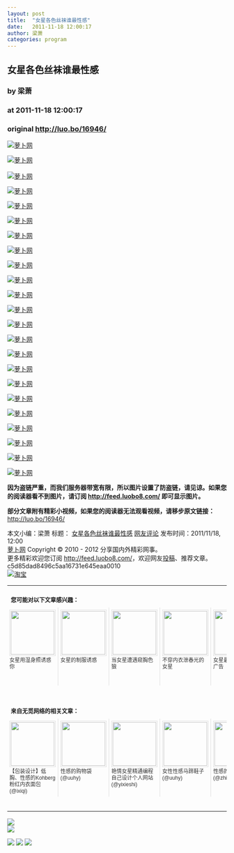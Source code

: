 ```yaml
---
layout: post
title:  "女星各色丝袜谁最性感"
date:   2011-11-18 12:00:17
author: 梁萧
categories: program
---
```


## 女星各色丝袜谁最性感
### by 梁萧
### at 2011-11-18 12:00:17
### original <http://luo.bo/16946/>

<p><a title="萝卜网" href="http://dulei.si/files/2011/11/17/47413a3167df880c11212382d157fa00.jpg"><img title="萝卜网" src="http://dulei.si/files/2011/11/17/47413a3167df880c11212382d157fa00.jpg" alt="萝卜网" border="0"></a></p><p><a title="萝卜网" href="http://ki.ki.ki/files/2011/11/17/3050d65ceff0ba3cbd9b4232b18187f7.jpg"><img title="萝卜网" src="http://ki.ki.ki/files/2011/11/17/3050d65ceff0ba3cbd9b4232b18187f7.jpg" alt="萝卜网" border="0"></a><br> <span></span><br> <a title="萝卜网" href="http://ki.ki.ki/files/2011/11/17/43e9c96f05012329097acd4152a60d36.jpg"><img title="萝卜网" src="http://ki.ki.ki/files/2011/11/17/43e9c96f05012329097acd4152a60d36.jpg" alt="萝卜网" border="0"></a></p><p><a title="萝卜网" href="http://ki.ki.ki/files/2011/11/17/529c470fac76d0bc0e960b94336f5e91.jpg"><img title="萝卜网" src="http://ki.ki.ki/files/2011/11/17/529c470fac76d0bc0e960b94336f5e91.jpg" alt="萝卜网" border="0"></a></p><p><a title="萝卜网" href="http://ki.ki.ki/files/2011/11/17/721cba395be1033880be94738dc9d3bc.jpg"><img title="萝卜网" src="http://ki.ki.ki/files/2011/11/17/721cba395be1033880be94738dc9d3bc.jpg" alt="萝卜网" border="0"></a></p><p><a title="萝卜网" href="http://ki.ki.ki/files/2011/11/17/d54eedff036b3bbe25e89ed20fd17622.jpg"><img title="萝卜网" src="http://ki.ki.ki/files/2011/11/17/d54eedff036b3bbe25e89ed20fd17622.jpg" alt="萝卜网" border="0"></a></p><p><a title="萝卜网" href="http://ki.ki.ki/files/2011/11/17/592493211e12d16cb04a204f1c4a7b1b.jpg"><img title="萝卜网" src="http://ki.ki.ki/files/2011/11/17/592493211e12d16cb04a204f1c4a7b1b.jpg" alt="萝卜网" border="0"></a></p><p><a title="萝卜网" href="http://ki.ki.ki/files/2011/11/17/29294fd56e34a27c2cd5e77c67a2c94d.jpg"><img title="萝卜网" src="http://ki.ki.ki/files/2011/11/17/29294fd56e34a27c2cd5e77c67a2c94d.jpg" alt="萝卜网" border="0"></a></p><p><a title="萝卜网" href="http://ki.ki.ki/files/2011/11/17/d48e357146aba6562e81d88cabd4a639.jpg"><img title="萝卜网" src="http://ki.ki.ki/files/2011/11/17/d48e357146aba6562e81d88cabd4a639.jpg" alt="萝卜网" border="0"></a></p><p><a title="萝卜网" href="http://ki.ki.ki/files/2011/11/17/6fb82c560b0598ce7bf2e2f17dcca560.jpg"><img title="萝卜网" src="http://ki.ki.ki/files/2011/11/17/6fb82c560b0598ce7bf2e2f17dcca560.jpg" alt="萝卜网" border="0"></a></p><p><a title="萝卜网" href="http://ki.ki.ki/files/2011/11/17/b757bae2f8345c5f726469dd11eb85df.jpg"><img title="萝卜网" src="http://ki.ki.ki/files/2011/11/17/b757bae2f8345c5f726469dd11eb85df.jpg" alt="萝卜网" border="0"></a></p><p><a title="萝卜网" href="http://ki.ki.ki/files/2011/11/17/fbf523cbcdb1ea7c6aa2f34309cd2777.jpg"><img title="萝卜网" src="http://ki.ki.ki/files/2011/11/17/fbf523cbcdb1ea7c6aa2f34309cd2777.jpg" alt="萝卜网" border="0"></a></p><p><a title="萝卜网" href="http://ki.ki.ki/files/2011/11/17/7af273b9e26caa95afcf6e9787b0aceb.jpg"><img title="萝卜网" src="http://ki.ki.ki/files/2011/11/17/7af273b9e26caa95afcf6e9787b0aceb.jpg" alt="萝卜网" border="0"></a></p><p><a title="萝卜网" href="http://ki.ki.ki/files/2011/11/17/29b9fdb51957450f09d9a4c789b747d0.jpg"><img title="萝卜网" src="http://ki.ki.ki/files/2011/11/17/29b9fdb51957450f09d9a4c789b747d0.jpg" alt="萝卜网" border="0"></a></p><p><a title="萝卜网" href="http://ki.ki.ki/files/2011/11/17/dcaf89a5df4084c28a1a4942a9eee4e9.jpg"><img title="萝卜网" src="http://ki.ki.ki/files/2011/11/17/dcaf89a5df4084c28a1a4942a9eee4e9.jpg" alt="萝卜网" border="0"></a></p><p><a title="萝卜网" href="http://ki.ki.ki/files/2011/11/17/62279f549e6f57e45cb759a01907f5f3.jpg"><img title="萝卜网" src="http://ki.ki.ki/files/2011/11/17/62279f549e6f57e45cb759a01907f5f3.jpg" alt="萝卜网" border="0"></a></p><p><a title="萝卜网" href="http://ki.ki.ki/files/2011/11/17/0d42e8936542d8f13feba6f084faa980.jpg"><img title="萝卜网" src="http://ki.ki.ki/files/2011/11/17/0d42e8936542d8f13feba6f084faa980.jpg" alt="萝卜网" border="0"></a></p><p><a title="萝卜网" href="http://ki.ki.ki/files/2011/11/17/f8deeb105b586363a10b4471a7c90efc.jpg"><img title="萝卜网" src="http://ki.ki.ki/files/2011/11/17/f8deeb105b586363a10b4471a7c90efc.jpg" alt="萝卜网" border="0"></a></p><p><a title="萝卜网" href="http://ki.ki.ki/files/2011/11/17/cf1d0f58e334e5e91e0e32dd68b3fbc7.jpg"><img title="萝卜网" src="http://ki.ki.ki/files/2011/11/17/cf1d0f58e334e5e91e0e32dd68b3fbc7.jpg" alt="萝卜网" border="0"></a></p><p><a title="萝卜网" href="http://ki.ki.ki/files/2011/11/17/c6c7d78b1e09437b833e287ddd325da4.jpg"><img title="萝卜网" src="http://ki.ki.ki/files/2011/11/17/c6c7d78b1e09437b833e287ddd325da4.jpg" alt="萝卜网" border="0"></a></p><p><a title="萝卜网" href="http://ki.ki.ki/files/2011/11/17/753b6a4271c55261d033f39ff26db179.jpg"><img title="萝卜网" src="http://ki.ki.ki/files/2011/11/17/753b6a4271c55261d033f39ff26db179.jpg" alt="萝卜网" border="0"></a></p><p><a title="萝卜网" href="http://ki.ki.ki/files/2011/11/17/bd4436f3e20a23b2098aabc84ece72d2.jpg"><img title="萝卜网" src="http://ki.ki.ki/files/2011/11/17/bd4436f3e20a23b2098aabc84ece72d2.jpg" alt="萝卜网" border="0"></a></p><p><a title="萝卜网" href="http://ki.ki.ki/files/2011/11/17/26fd5623b371054c0244957afa71d7af.jpg"><img title="萝卜网" src="http://ki.ki.ki/files/2011/11/17/26fd5623b371054c0244957afa71d7af.jpg" alt="萝卜网" border="0"></a></p><p><strong>因为盗链严重，而我们服务器带宽有限，所以图片设置了防盗链，请见谅。如果您的阅读器看不到图片，请订阅 <a href="http://feed.luobo8.com/">http://feed.luobo8.com/</a> 即可显示图片。</strong></p><p><strong>部分文章附有精彩小视频，如果您的阅读器无法观看视频，请移步原文链接：</strong> <a href="http://luo.bo/16946/" title="女星各色丝袜谁最性感">http://luo.bo/16946/</a></p> 本文小编：梁萧 标题： <a href="http://luo.bo/16946/" title="女星各色丝袜谁最性感">女星各色丝袜谁最性感</a> <a href="http://luo.bo/16946/#comments" title="to the comments">网友评论</a> 发布时间：2011/11/18, 12:00 <br> <a href="http://luo.bo/" title="萝卜网 - 人人都是艺术家">萝卜网</a> Copyright © 2010 - 2012 分享国内外精彩网事。<br> 更多精彩欢迎您订阅 <a href="http://feed.luobo8.com/">http://feed.luobo8.com/</a>，欢迎网友<a href="http://luo.bo/delivery/">投稿</a>、推荐文章。<br> c5d85dad8496c5aa16731e645eaa0010<br><a href="http://8.nf/1100" title="淘宝"><img src="http://dulei.si/files/2011/08/25/69cb3ea317a32c4e6143e665fdb20b14.300-250.jpg" alt="淘宝" border="0"></a><br><table cellspacing="0" cellpadding="3" border="0" style="clear:both"><tr><td colspan="5"><b><font size="-1" style="display:block!important;padding:20px 0 5px!important">您可能对以下文章感兴趣：</font></b></td></tr><tr><td width="106" valign="top" style="padding:5px!important;margin:0!important"> <a title="女星用湿身照诱惑你" style="text-decoration:none!important" href="http://app.wumii.com/ext/redirect.htm?url=http%3A%2F%2Fluo.bo%2F16140%2F&amp;from=http%3A%2F%2Fluo.bo%2F16946%2F"> <img style="margin:0!important;padding:2px!important;border:1px solid #dddddd!important;width:100px!important;height:100px!important" src="http://static.wumii.com/site_images/2011/11/02/10159550.jpg" width="100px" height="100px"><br> <font size="-1" color="#333333" style="display:block!important;line-height:15px!important;width:106px!important;font:12px/15px arial!important;height:60px!important;margin:3px 0 0 0!important;padding:0!important;overflow:hidden!important">女星用湿身照诱惑你</font> </a></td><td width="106" valign="top" style="padding:5px!important;margin:0!important;border-left:1px solid #dddddd!important"> <a title="女星的制服诱惑" style="text-decoration:none!important" href="http://app.wumii.com/ext/redirect.htm?url=http%3A%2F%2Fluo.bo%2F15836%2F&amp;from=http%3A%2F%2Fluo.bo%2F16946%2F"> <img style="margin:0!important;padding:2px!important;border:1px solid #dddddd!important;width:100px!important;height:100px!important" src="http://static.wumii.com/site_images/2011/10/26/9838945.jpg" width="100px" height="100px"><br> <font size="-1" color="#333333" style="display:block!important;line-height:15px!important;width:106px!important;font:12px/15px arial!important;height:60px!important;margin:3px 0 0 0!important;padding:0!important;overflow:hidden!important">女星的制服诱惑</font> </a></td><td width="106" valign="top" style="padding:5px!important;margin:0!important;border-left:1px solid #dddddd!important"> <a title="当女星遭遇窥胸色狼" style="text-decoration:none!important" href="http://app.wumii.com/ext/redirect.htm?url=http%3A%2F%2Fluo.bo%2F14520%2F&amp;from=http%3A%2F%2Fluo.bo%2F16946%2F"> <img style="margin:0!important;padding:2px!important;border:1px solid #dddddd!important;width:100px!important;height:100px!important" src="http://static.wumii.com/site_images/2011/09/29/8329493.jpg" width="100px" height="100px"><br> <font size="-1" color="#333333" style="display:block!important;line-height:15px!important;width:106px!important;font:12px/15px arial!important;height:60px!important;margin:3px 0 0 0!important;padding:0!important;overflow:hidden!important">当女星遭遇窥胸色狼</font> </a></td><td width="106" valign="top" style="padding:5px!important;margin:0!important;border-left:1px solid #dddddd!important"> <a title="不穿内衣泄春光的女星" style="text-decoration:none!important" href="http://app.wumii.com/ext/redirect.htm?url=http%3A%2F%2Fluo.bo%2F14341%2F&amp;from=http%3A%2F%2Fluo.bo%2F16946%2F"> <img style="margin:0!important;padding:2px!important;border:1px solid #dddddd!important;width:100px!important;height:100px!important" src="http://static.wumii.com/site_images/2011/09/25/34114903.jpg" width="100px" height="100px"><br> <font size="-1" color="#333333" style="display:block!important;line-height:15px!important;width:106px!important;font:12px/15px arial!important;height:60px!important;margin:3px 0 0 0!important;padding:0!important;overflow:hidden!important">不穿内衣泄春光的女星</font> </a></td><td width="106" valign="top" style="padding:5px!important;margin:0!important;border-left:1px solid #dddddd!important"> <a title="女星最性感的半裸广告" style="text-decoration:none!important" href="http://app.wumii.com/ext/redirect.htm?url=http%3A%2F%2Fluo.bo%2F14518%2F&amp;from=http%3A%2F%2Fluo.bo%2F16946%2F"> <img style="margin:0!important;padding:2px!important;border:1px solid #dddddd!important;width:100px!important;height:100px!important" src="http://static.wumii.com/site_images/2011/09/29/8320945.jpg" width="100px" height="100px"><br> <font size="-1" color="#333333" style="display:block!important;line-height:15px!important;width:106px!important;font:12px/15px arial!important;height:60px!important;margin:3px 0 0 0!important;padding:0!important;overflow:hidden!important">女星最性感的半裸广告</font> </a></td></tr> <td><br><tr><td colspan="5"><b><font size="-1" style="display:block!important;padding:20px 0 5px!important">来自无觅网络的相关文章：</font></b></td></tr><tr><td width="106" valign="top" style="padding:5px!important;margin:0!important"> <a title="【包装设计】低胸、性感的Kohberg粉红内衣面包" style="text-decoration:none!important" href="http://app.wumii.com/ext/redirect.htm?url=http%3A%2F%2Fwww.ixiqi.com%2Farchives%2F38148&amp;from=http%3A%2F%2Fluo.bo%2F16946%2F"> <img style="margin:0!important;padding:2px!important;border:1px solid #dddddd!important;width:100px!important;height:100px!important" src="http://static.wumii.com/site_images/2011/10/31/10076299.jpg" width="100px" height="100px"><br> <font size="-1" color="#333333" style="display:block!important;line-height:15px!important;width:106px!important;font:12px/15px arial!important;height:60px!important;margin:3px 0 0 0!important;padding:0!important;overflow:hidden!important">【包装设计】低胸、性感的Kohberg粉红内衣面包 (@ixiqi)</font> </a></td><td width="106" valign="top" style="padding:5px!important;margin:0!important;border-left:1px solid #dddddd!important"> <a title="性感的购物袋" style="text-decoration:none!important" href="http://app.wumii.com/ext/redirect.htm?url=http%3A%2F%2Fuuhy.com%2Fhtml%2F151.html&amp;from=http%3A%2F%2Fluo.bo%2F16946%2F"> <img style="margin:0!important;padding:2px!important;border:1px solid #dddddd!important;width:100px!important;height:100px!important" src="http://static.wumii.com/site_images/2011/03/24/4160765.jpg" width="100px" height="100px"><br> <font size="-1" color="#333333" style="display:block!important;line-height:15px!important;width:106px!important;font:12px/15px arial!important;height:60px!important;margin:3px 0 0 0!important;padding:0!important;overflow:hidden!important">性感的购物袋 (@uuhy)</font> </a></td><td width="106" valign="top" style="padding:5px!important;margin:0!important;border-left:1px solid #dddddd!important"> <a title="艳情女星精通编程 自己设计个人网站" style="text-decoration:none!important" href="http://app.wumii.com/ext/redirect.htm?url=http%3A%2F%2Fwww.yixieshi.com%2Fit%2F4122.html&amp;from=http%3A%2F%2Fluo.bo%2F16946%2F"> <img style="margin:0!important;padding:2px!important;border:1px solid #dddddd!important;width:100px!important;height:100px!important" src="http://static.wumii.com/site_images/2011/03/26/4278155.jpg" width="100px" height="100px"><br> <font size="-1" color="#333333" style="display:block!important;line-height:15px!important;width:106px!important;font:12px/15px arial!important;height:60px!important;margin:3px 0 0 0!important;padding:0!important;overflow:hidden!important">艳情女星精通编程 自己设计个人网站 (@yixieshi)</font> </a></td><td width="106" valign="top" style="padding:5px!important;margin:0!important;border-left:1px solid #dddddd!important"> <a title="女性性感马蹄鞋子" style="text-decoration:none!important" href="http://app.wumii.com/ext/redirect.htm?url=http%3A%2F%2Fuuhy.com%2F%3Fp%3D148&amp;from=http%3A%2F%2Fluo.bo%2F16946%2F"> <img style="margin:0!important;padding:2px!important;border:1px solid #dddddd!important;width:100px!important;height:100px!important" src="http://static.wumii.com/site_images/2011/03/27/4381275.jpg" width="100px" height="100px"><br> <font size="-1" color="#333333" style="display:block!important;line-height:15px!important;width:106px!important;font:12px/15px arial!important;height:60px!important;margin:3px 0 0 0!important;padding:0!important;overflow:hidden!important">女性性感马蹄鞋子 (@uuhy)</font> </a></td><td width="106" valign="top" style="padding:5px!important;margin:0!important;border-left:1px solid #dddddd!important"> <a title="性感的树枝" style="text-decoration:none!important" href="http://app.wumii.com/ext/redirect.htm?url=http%3A%2F%2Fzhishi9.com%2Fphoto%2F20110209%2F129722006539.html&amp;from=http%3A%2F%2Fluo.bo%2F16946%2F"> <img style="margin:0!important;padding:2px!important;border:1px solid #dddddd!important;width:100px!important;height:100px!important" src="http://static.wumii.com/site_images/2011/05/20/9054648.jpg" width="100px" height="100px"><br> <font size="-1" color="#333333" style="display:block!important;line-height:15px!important;width:106px!important;font:12px/15px arial!important;height:60px!important;margin:3px 0 0 0!important;padding:0!important;overflow:hidden!important">性感的树枝 (@zhishi9)</font> </a></td></tr><tr><td colspan="5" align="right"> <a style="text-decoration:none!important" href="http://www.wumii.com/widget/relatedItems.htm" title="无觅相关文章插件"> <font size="-1" color="#bbbbbb" style="display:block!important;font-family:arial!important;padding:5px 0!important;font-size:12px!important;color:#bbb!important">无觅</font> </a></td></tr></td></table>
<p><a href="http://feedads.g.doubleclick.net/~a/OlVgbCxEZ0Yz3qD5lgf3zun9Q1E/0/da"><img src="http://feedads.g.doubleclick.net/~a/OlVgbCxEZ0Yz3qD5lgf3zun9Q1E/0/di" border="0" ismap></a><br>
<a href="http://feedads.g.doubleclick.net/~a/OlVgbCxEZ0Yz3qD5lgf3zun9Q1E/1/da"><img src="http://feedads.g.doubleclick.net/~a/OlVgbCxEZ0Yz3qD5lgf3zun9Q1E/1/di" border="0" ismap></a></p><div>
<a href="http://feeds.feedburner.com/~ff/tamd?a=oQ8aSSs2__8:oXCmnAYGKiQ:yIl2AUoC8zA"><img src="http://feeds.feedburner.com/~ff/tamd?d=yIl2AUoC8zA" border="0"></a> <a href="http://feeds.feedburner.com/~ff/tamd?a=oQ8aSSs2__8:oXCmnAYGKiQ:qj6IDK7rITs"><img src="http://feeds.feedburner.com/~ff/tamd?d=qj6IDK7rITs" border="0"></a> <a href="http://feeds.feedburner.com/~ff/tamd?a=oQ8aSSs2__8:oXCmnAYGKiQ:-BTjWOF_DHI"><img src="http://feeds.feedburner.com/~ff/tamd?i=oQ8aSSs2__8:oXCmnAYGKiQ:-BTjWOF_DHI" border="0"></a>
</div>